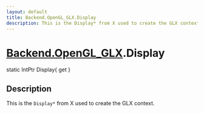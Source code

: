 ```yaml
---
layout: default
title: Backend.OpenGL_GLX.Display
description: This is the Display* from X used to create the GLX context.
---
```

# [Backend.OpenGL_GLX]({{site.url}}/Pages/StereoKit/Backend.OpenGL_GLX.html).Display

<div class='signature' markdown='1'>
static IntPtr Display{ get }
</div>

## Description
This is the `Display*` from X used to create the GLX
context.

